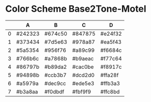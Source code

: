 # Color Scheme Base2Tone-Motel

|   | A       | B       | C       | D       |
|---|---------|---------|---------|---------|
| 0 | #242323 | #674c50 | #847875 | #e24f32 |
| 1 | #373434 | #7d5e63 | #978a87 | #ea5f43 |
| 2 | #5a5354 | #956f76 | #a89c99 | #f6684c |
| 3 | #766b6c | #a7868b | #b9aeac | #f77c64 |
| 4 | #86797b | #b89da2 | #cac0be | #f8917c |
| 5 | #94898b | #ccb3b7 | #dcd2d0 | #ffa28f |
| 6 | #a5979a | #dec9cc | #ede5e3 | #ffb3a3 |
| 7 | #b3a8aa | #f0dbdf | #fbf9f9 | #ffc8bd |

